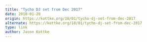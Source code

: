 ```yaml
---
title: "Tycho DJ set from Dec 2017"
date: 2018-01-28
origin: https://kottke.org/18/01/tycho-dj-set-from-dec-2017
alternate: https://kottke.org/18/01/tycho-dj-set-from-dec-2017
type: link
author: Jason Kottke
---
```


